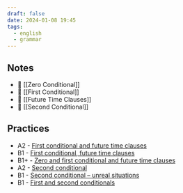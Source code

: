 ```yaml
---
draft: false
date: 2024-01-08 19:45
tags:
  - english
  - grammar
---
```

## Notes
- 📝 [[Zero Conditional]]
- 📝 [[First Conditional]]
- 📝 [[Future Time Clauses]]
- 📝 [[Second Conditional]]
## Practices
- A2 - [First conditional and future time clauses](https://test-english.com/grammar-points/a2/first-conditional-future-time-clauses/)  
- B1 - [First conditional, future time clauses](https://test-english.com/grammar-points/b1/first-conditional-future-time-clauses/)  
- B1+ - [Zero and first conditional and future time clauses](https://test-english.com/grammar-points/b1-b2/zero-first-conditional-future-time-clauses/)
- A2 - [Second conditional](https://test-english.com/grammar-points/a2/second-conditional/)
- B1 - [Second conditional – unreal situations](https://test-english.com/grammar-points/b1/second-conditional-unreal-situations/)
- B1 - [First and second conditionals](https://test-english.com/grammar-points/b1/first-and-second-conditionals/)
